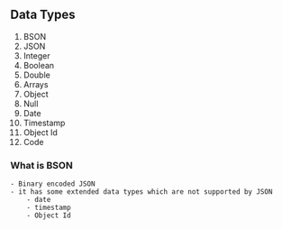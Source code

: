 ## Data Types
1. BSON
2. JSON
3. Integer
4. Boolean
5. Double
6. Arrays
7. Object
8. Null
9. Date
10. Timestamp
11. Object Id
12. Code

### What is BSON
    - Binary encoded JSON
    - it has some extended data types which are not supported by JSON
        - date
        - timestamp
        - Object Id